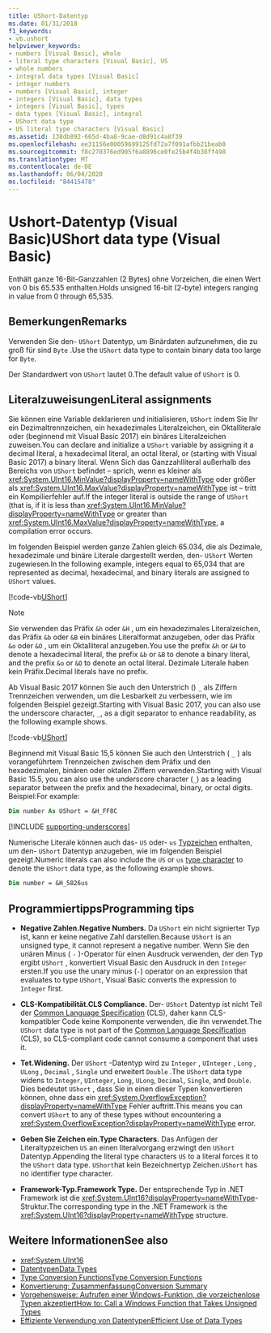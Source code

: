 ```yaml
---
title: UShort-Datentyp
ms.date: 01/31/2018
f1_keywords:
- vb.ushort
helpviewer_keywords:
- numbers [Visual Basic], whole
- literal type characters [Visual Basic], US
- whole numbers
- integral data types [Visual Basic]
- integer numbers
- numbers [Visual Basic], integer
- integers [Visual Basic], data types
- integers [Visual Basic], types
- data types [Visual Basic], integral
- UShort data type
- US literal type characters [Visual Basic]
ms.assetid: 138db892-665d-4ba8-9cae-d8d91c4a8f39
ms.openlocfilehash: ee31156e00059699125fd72a7f091afbb21beab0
ms.sourcegitcommit: f8c270376ed905f6a8896ce0fe25b4f4b38ff498
ms.translationtype: MT
ms.contentlocale: de-DE
ms.lasthandoff: 06/04/2020
ms.locfileid: "84415478"
---
```

# <a name="ushort-data-type-visual-basic"></a><span data-ttu-id="1fc76-102">Ushort-Datentyp (Visual Basic)</span><span class="sxs-lookup"><span data-stu-id="1fc76-102">UShort data type (Visual Basic)</span></span>

<span data-ttu-id="1fc76-103">Enthält ganze 16-Bit-Ganzzahlen (2 Bytes) ohne Vorzeichen, die einen Wert von 0 bis 65.535 enthalten.</span><span class="sxs-lookup"><span data-stu-id="1fc76-103">Holds unsigned 16-bit (2-byte) integers ranging in value from 0 through 65,535.</span></span>  
  
## <a name="remarks"></a><span data-ttu-id="1fc76-104">Bemerkungen</span><span class="sxs-lookup"><span data-stu-id="1fc76-104">Remarks</span></span>

 <span data-ttu-id="1fc76-105">Verwenden Sie den- `UShort` Datentyp, um Binärdaten aufzunehmen, die zu groß für sind `Byte` .</span><span class="sxs-lookup"><span data-stu-id="1fc76-105">Use the `UShort` data type to contain binary data too large for `Byte`.</span></span>  
  
 <span data-ttu-id="1fc76-106">Der Standardwert von `UShort` lautet 0.</span><span class="sxs-lookup"><span data-stu-id="1fc76-106">The default value of `UShort` is 0.</span></span>  

## <a name="literal-assignments"></a><span data-ttu-id="1fc76-107">Literalzuweisungen</span><span class="sxs-lookup"><span data-stu-id="1fc76-107">Literal assignments</span></span>

<span data-ttu-id="1fc76-108">Sie können eine Variable deklarieren und initialisieren, `UShort` indem Sie Ihr ein Dezimaltrennzeichen, ein hexadezimales Literalzeichen, ein Oktalliterale oder (beginnend mit Visual Basic 2017) ein binäres Literalzeichen zuweisen.</span><span class="sxs-lookup"><span data-stu-id="1fc76-108">You can declare and initialize a `UShort` variable by assigning it a decimal literal, a hexadecimal literal, an octal literal, or (starting with Visual Basic 2017) a binary literal.</span></span> <span data-ttu-id="1fc76-109">Wenn Sich das Ganzzahlliteral außerhalb des Bereichs von `UShort` befindet – sprich, wenn es kleiner als <xref:System.UInt16.MinValue?displayProperty=nameWithType> oder größer als <xref:System.UInt16.MaxValue?displayProperty=nameWithType> ist – tritt ein Kompilierfehler auf.</span><span class="sxs-lookup"><span data-stu-id="1fc76-109">If the integer literal is outside the range of `UShort` (that is, if it is less than <xref:System.UInt16.MinValue?displayProperty=nameWithType> or greater than <xref:System.UInt16.MaxValue?displayProperty=nameWithType>, a compilation error occurs.</span></span>

<span data-ttu-id="1fc76-110">Im folgenden Beispiel werden ganze Zahlen gleich 65.034, die als Dezimale, hexadezimale und binäre Literale dargestellt werden, den- `UShort` Werten zugewiesen.</span><span class="sxs-lookup"><span data-stu-id="1fc76-110">In the following example, integers equal to 65,034 that are represented as decimal, hexadecimal, and binary literals are assigned to `UShort` values.</span></span>
  
[!code-vb[UShort](../../../../samples/snippets/visualbasic/language-reference/data-types/numeric-literals.vb#UShort)]

> [!NOTE]
> <span data-ttu-id="1fc76-111">Sie verwenden das Präfix `&h` oder `&H` , um ein hexadezimales Literalzeichen, das Präfix `&b` oder `&B` ein binäres Literalformat anzugeben, oder das Präfix `&o` oder `&O` , um ein Oktalliteral anzugeben.</span><span class="sxs-lookup"><span data-stu-id="1fc76-111">You use the prefix `&h` or `&H` to denote a hexadecimal literal, the prefix `&b` or `&B` to denote a binary literal, and the prefix `&o` or `&O` to denote an octal literal.</span></span> <span data-ttu-id="1fc76-112">Dezimale Literale haben kein Präfix.</span><span class="sxs-lookup"><span data-stu-id="1fc76-112">Decimal literals have no prefix.</span></span>

<span data-ttu-id="1fc76-113">Ab Visual Basic 2017 können Sie auch den Unterstrich () `_` als Ziffern Trennzeichen verwenden, um die Lesbarkeit zu verbessern, wie im folgenden Beispiel gezeigt.</span><span class="sxs-lookup"><span data-stu-id="1fc76-113">Starting with Visual Basic 2017, you can also use the underscore character, `_`, as a digit separator to enhance readability, as the following example shows.</span></span>

[!code-vb[UShort](../../../../samples/snippets/visualbasic/language-reference/data-types/numeric-literals.vb#UShortS)]

<span data-ttu-id="1fc76-114">Beginnend mit Visual Basic 15,5 können Sie auch den Unterstrich ( `_` ) als vorangeführtem Trennzeichen zwischen dem Präfix und den hexadezimalen, binären oder oktalen Ziffern verwenden.</span><span class="sxs-lookup"><span data-stu-id="1fc76-114">Starting with Visual Basic 15.5, you can also use the underscore character (`_`) as a leading separator between the prefix and the hexadecimal, binary, or octal digits.</span></span> <span data-ttu-id="1fc76-115">Beispiel:</span><span class="sxs-lookup"><span data-stu-id="1fc76-115">For example:</span></span>

```vb
Dim number As UShort = &H_FF8C
```

[!INCLUDE [supporting-underscores](../../../../includes/vb-separator-langversion.md)]

<span data-ttu-id="1fc76-116">Numerische Literale können auch das- `US` oder- `us` [Typzeichen](../../programming-guide/language-features/data-types/type-characters.md) enthalten, um den- `UShort` Datentyp anzugeben, wie im folgenden Beispiel gezeigt.</span><span class="sxs-lookup"><span data-stu-id="1fc76-116">Numeric literals can also include the `US` or `us` [type character](../../programming-guide/language-features/data-types/type-characters.md) to denote the `UShort` data type, as the following example shows.</span></span>

```vb
Dim number = &H_5826us
```

## <a name="programming-tips"></a><span data-ttu-id="1fc76-117">Programmiertipps</span><span class="sxs-lookup"><span data-stu-id="1fc76-117">Programming tips</span></span>
  
- <span data-ttu-id="1fc76-118">**Negative Zahlen.**</span><span class="sxs-lookup"><span data-stu-id="1fc76-118">**Negative Numbers.**</span></span> <span data-ttu-id="1fc76-119">Da `UShort` ein nicht signierter Typ ist, kann er keine negative Zahl darstellen.</span><span class="sxs-lookup"><span data-stu-id="1fc76-119">Because `UShort` is an unsigned type, it cannot represent a negative number.</span></span> <span data-ttu-id="1fc76-120">Wenn Sie den unären Minus ( `-` )-Operator für einen Ausdruck verwenden, der den Typ ergibt `UShort` , konvertiert Visual Basic den Ausdruck in den `Integer` ersten.</span><span class="sxs-lookup"><span data-stu-id="1fc76-120">If you use the unary minus (`-`) operator on an expression that evaluates to type `UShort`, Visual Basic converts the expression to `Integer` first.</span></span>  
  
- <span data-ttu-id="1fc76-121">**CLS-Kompatibilität.**</span><span class="sxs-lookup"><span data-stu-id="1fc76-121">**CLS Compliance.**</span></span> <span data-ttu-id="1fc76-122">Der- `UShort` Datentyp ist nicht Teil der [Common Language Specification](https://www.ecma-international.org/publications/standards/Ecma-335.htm) (CLS), daher kann CLS-kompatibler Code keine Komponente verwenden, die ihn verwendet.</span><span class="sxs-lookup"><span data-stu-id="1fc76-122">The `UShort` data type is not part of the [Common Language Specification](https://www.ecma-international.org/publications/standards/Ecma-335.htm) (CLS), so CLS-compliant code cannot consume a component that uses it.</span></span>
  
- <span data-ttu-id="1fc76-123">**Tet.**</span><span class="sxs-lookup"><span data-stu-id="1fc76-123">**Widening.**</span></span> <span data-ttu-id="1fc76-124">Der `UShort` -Datentyp wird zu `Integer` , `UInteger` , `Long` , `ULong` , `Decimal` , `Single` und erweitert `Double` .</span><span class="sxs-lookup"><span data-stu-id="1fc76-124">The `UShort` data type widens to `Integer`, `UInteger`, `Long`, `ULong`, `Decimal`, `Single`, and `Double`.</span></span> <span data-ttu-id="1fc76-125">Dies bedeutet `UShort` , dass Sie in einen dieser Typen konvertieren können, ohne dass ein <xref:System.OverflowException?displayProperty=nameWithType> Fehler auftritt.</span><span class="sxs-lookup"><span data-stu-id="1fc76-125">This means you can convert `UShort` to any of these types without encountering a <xref:System.OverflowException?displayProperty=nameWithType> error.</span></span>  
  
- <span data-ttu-id="1fc76-126">**Geben Sie Zeichen ein.**</span><span class="sxs-lookup"><span data-stu-id="1fc76-126">**Type Characters.**</span></span> <span data-ttu-id="1fc76-127">Das Anfügen der Literaltypzeichen `US` an einen literalvorgang erzwingt den `UShort` Datentyp.</span><span class="sxs-lookup"><span data-stu-id="1fc76-127">Appending the literal type characters `US` to a literal forces it to the `UShort` data type.</span></span> <span data-ttu-id="1fc76-128">`UShort`hat kein Bezeichnertyp Zeichen.</span><span class="sxs-lookup"><span data-stu-id="1fc76-128">`UShort` has no identifier type character.</span></span>  
  
- <span data-ttu-id="1fc76-129">**Framework-Typ.**</span><span class="sxs-lookup"><span data-stu-id="1fc76-129">**Framework Type.**</span></span> <span data-ttu-id="1fc76-130">Der entsprechende Typ in .NET Framework ist die <xref:System.UInt16?displayProperty=nameWithType>-Struktur.</span><span class="sxs-lookup"><span data-stu-id="1fc76-130">The corresponding type in the .NET Framework is the <xref:System.UInt16?displayProperty=nameWithType> structure.</span></span>  
  
## <a name="see-also"></a><span data-ttu-id="1fc76-131">Weitere Informationen</span><span class="sxs-lookup"><span data-stu-id="1fc76-131">See also</span></span>

- <xref:System.UInt16>
- [<span data-ttu-id="1fc76-132">Datentypen</span><span class="sxs-lookup"><span data-stu-id="1fc76-132">Data Types</span></span>](index.md)
- [<span data-ttu-id="1fc76-133">Type Conversion Functions</span><span class="sxs-lookup"><span data-stu-id="1fc76-133">Type Conversion Functions</span></span>](../functions/type-conversion-functions.md)
- [<span data-ttu-id="1fc76-134">Konvertierung: Zusammenfassung</span><span class="sxs-lookup"><span data-stu-id="1fc76-134">Conversion Summary</span></span>](../keywords/conversion-summary.md)
- [<span data-ttu-id="1fc76-135">Vorgehensweise: Aufrufen einer Windows-Funktion, die vorzeichenlose Typen akzeptiert</span><span class="sxs-lookup"><span data-stu-id="1fc76-135">How to: Call a Windows Function that Takes Unsigned Types</span></span>](../../programming-guide/com-interop/how-to-call-a-windows-function-that-takes-unsigned-types.md)
- [<span data-ttu-id="1fc76-136">Effiziente Verwendung von Datentypen</span><span class="sxs-lookup"><span data-stu-id="1fc76-136">Efficient Use of Data Types</span></span>](../../programming-guide/language-features/data-types/efficient-use-of-data-types.md)
